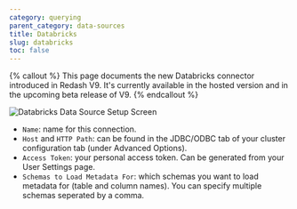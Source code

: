 ```yaml
---
category: querying
parent_category: data-sources
title: Databricks
slug: databricks
toc: false
---
```


{% callout %} This page documents the new Databricks connector introduced in
Redash V9. It's currently available in the hosted version and in the upcoming
beta release of V9. {% endcallout %}

![Databricks Data Source Setup Screen](/assets/images/docs/databricks_setup_screen.png)

- `Name`: name for this connection.
- `Host` and `HTTP Path`: can be found in the JDBC/ODBC tab of your cluster
  configuration tab (under Advanced Options).
- `Access Token`: your personal access token. Can be generated from your User
  Settings page.
- `Schemas to Load Metadata For`: which schemas you want to load metadata for
  (table and column names). You can specify multiple schemas seperated by a
  comma.
